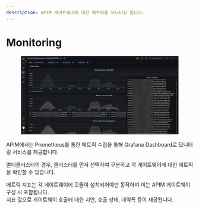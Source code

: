 ```yaml
---
description: APIM 게이트웨이에 대한 메트릭을 모니터링 합니다.
---
```


# Monitoring

<figure><img src="../.gitbook/assets/image (11) (1) (1) (1).png" alt=""><figcaption></figcaption></figure>

APIM에서는 Prometheus를 통한 메트릭 수집을 통해 Grafana Dashboard로 모니터링 서비스를 제공합니다.

멀티클러스터의 경우, 클러스터를 먼저 선택하여 구분하고 각 게이트웨이에 대한 메트릭을 확인할 수 있습니다.

메트릭 지표는 각 게이트웨이에 모듈이 설치되어야만 동작하며 이는 APIM 게이트웨이 구성 시 포함됩니다.\
지표 값으로 게이트웨이 호출에 대한 지연, 호출 상태, 대역폭 등이 제공됩니다.

